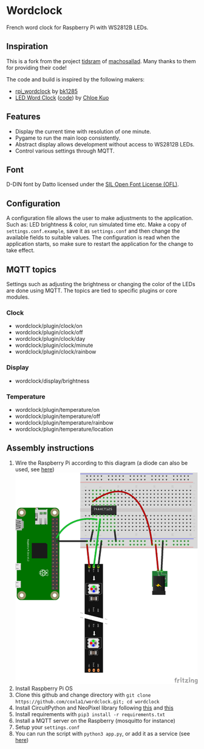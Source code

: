 # Wordclock

French word clock for Raspberry Pi with WS2812B LEDs.

## Inspiration

This is a fork from the project [tidsram](https://github.com/machosallad/tidsram) of [machosallad](https://github.com/machosallad).
Many thanks to them for providing their code!

The code and build is inspired by the following makers:

- [rpi_wordclock](https://github.com/bk1285/rpi_wordclock) by [bk1285](https://github.com/bk1285)
- [LED Word Clock](https://www.youtube.com/watch?v=SXYwSN6mX_Q) ([code](https://github.com/ckuo23/wordclock)) by [Chloe Kuo](https://www.youtube.com/channel/UC0ybj4KuDQc_jOx1ONrlrfw)

## Features

- Display the current time with resolution of one minute.
- Pygame to run the main loop consistently.
- Abstract display allows development without access to WS2812B LEDs.
- Control various settings through MQTT.

## Font

D-DIN font by Datto licensed under the [SIL Open Font License (OFL)](https://scripts.sil.org/cms/scripts/page.php?site_id=nrsi&id=OFL).

## Configuration

A configuration file allows the user to make adjustments to the application. Such as: LED brightness & color, run simulated time etc.
Make a copy of `settings.conf.example`, save it as `settings.conf` and then change the available fields to suitable values.
The configuration is read when the application starts, so make sure to restart the application for the change to take effect.

## MQTT topics

Settings such as adjusting the brightness or changing the color of the LEDs are done using MQTT.
The topics are tied to specific plugins or core modules.

### Clock

- wordclock/plugin/clock/on
- wordclock/plugin/clock/off
- wordclock/plugin/clock/day
- wordclock/plugin/clock/minute
- wordclock/plugin/clock/rainbow

### Display

- wordclock/display/brightness

### Temperature

- wordclock/plugin/temperature/on
- wordclock/plugin/temperature/off
- wordclock/plugin/temperature/rainbow
- wordclock/plugin/temperature/location

## Assembly instructions

1. Wire the Raspberry Pi according to this diagram (a diode can also be used, see [here](https://learn.adafruit.com/neopixels-on-raspberry-pi/raspberry-pi-wiring))
![](circuit_bb.png)
1. Install Raspberry Pi OS
1. Clone this github and change directory with `git clone https://github.com/coxla1/wordclock.git; cd wordclock`
1. Install CircuitPython and NeoPixel library following [this](https://learn.adafruit.com/circuitpython-on-raspberrypi-linux/installing-circuitpython-on-raspberry-pi) and [this](https://learn.adafruit.com/neopixels-on-raspberry-pi/python-usage)
1. Install requirements with `pip3 install -r requirements.txt`
1. Install a MQTT server on the Raspberry (mosquitto for instance)
1. Setup your `settings.conf`
1. You can run the script with `python3 app.py`, or add it as a service (see [here](https://gist.github.com/emxsys/a507f3cad928e66f6410e7ac28e2990f))
